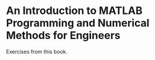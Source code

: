 # An Introduction to MATLAB Programming and Numerical Methods for Engineers
Exercises from this book.

